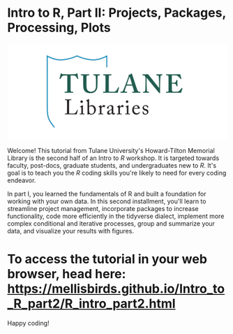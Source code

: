 # Intro to R, Part II: Projects, Packages, Processing, Plots

![](Data_In/Figures/TUL_Logos_narrow.png)

Welcome! This tutorial from Tulane University's Howard-Tilton Memorial Library is the second half of an Intro to *R* workshop. It is targeted towards faculty, post-docs, graduate students, and undergraduates new to *R*. It's goal is to teach you the *R* coding skills you're likely to need for every coding endeavor.

In part I, you learned the fundamentals of R and built a foundation for working with your own data. In this second installment, you'll learn to streamline project management, incorporate packages to increase functionality, code more efficiently in the tidyverse dialect, implement more complex conditional and iterative processes, group and summarize your data, and visualize your results with figures.

# To access the tutorial in your web browser, head here: <br> <https://mellisbirds.github.io/Intro_to_R_part2/R_intro_part2.html>

Happy coding!
